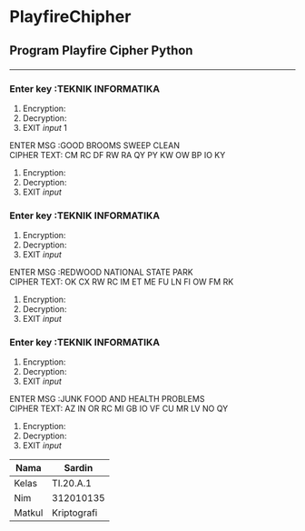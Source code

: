 # PlayfireChipher 
## Program Playfire Cipher Python<hr>

### Enter key :TEKNIK INFORMATIKA

 1. Encryption:
 2. Decryption:
 3. EXIT <i>input</i> 1

ENTER MSG :GOOD BROOMS SWEEP CLEAN<br>
CIPHER TEXT: CM RC DF RW RA QY PY KW OW BP IO KY<br>

 1. Encryption:
 2. Decryption:
 3. EXIT <i>input</i> 
### Enter key :TEKNIK INFORMATIKA

 1. Encryption:
 2. Decryption:
 3. EXIT <i>input</i> 

ENTER MSG :REDWOOD NATIONAL STATE PARK<br>
CIPHER TEXT: OK CX RW RC IM ET ME FU LN FI OW FM RK <br>

 1. Encryption:
 2. Decryption:
 3. EXIT <i>input</i> 

### Enter key :TEKNIK INFORMATIKA

 1. Encryption:
 2. Decryption:
 3. EXIT <i>input</i> 

ENTER MSG :JUNK FOOD AND HEALTH PROBLEMS <BR>
CIPHER TEXT: AZ IN OR RC MI GB IO VF CU MR LV NO QY <br>

 1. Encryption:
 2. Decryption:
 3. EXIT <i>input</i> 


|Nama | Sardin|
|---|-----|
|Kelas | TI.20.A.1|
|Nim | 312010135|
|Matkul | Kriptografi